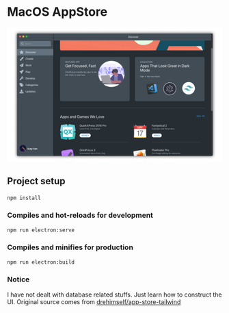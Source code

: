 # MacOS AppStore 

![screenshot](doc/screenshot.png)


## Project setup
```
npm install
```

### Compiles and hot-reloads for development
```
npm run electron:serve
```

### Compiles and minifies for production
```
npm run electron:build
```



### Notice

I have not dealt with database related stuffs. Just learn how to construct the UI. Original source comes from [drehimself/app-store-tailwind](https://github.com/drehimself/app-store-tailwind)


